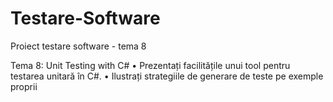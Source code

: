 # Testare-Software
Proiect testare software - tema 8


Tema 8: Unit Testing with C#
• Prezentați facilitățile unui tool pentru testarea unitară în C#.
• Ilustrați strategiile de generare de teste pe exemple proprii
